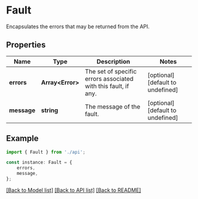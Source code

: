 # Fault

Encapsulates the errors that may be returned from the API.

## Properties

Name | Type | Description | Notes
------------ | ------------- | ------------- | -------------
**errors** | **Array&lt;Error&gt;** | The set of specific errors associated with this fault, if any. | [optional] [default to undefined]
**message** | **string** | The message of the fault. | [optional] [default to undefined]

## Example

```typescript
import { Fault } from './api';

const instance: Fault = {
    errors,
    message,
};
```

[[Back to Model list]](../README.md#documentation-for-models) [[Back to API list]](../README.md#documentation-for-api-endpoints) [[Back to README]](../README.md)
